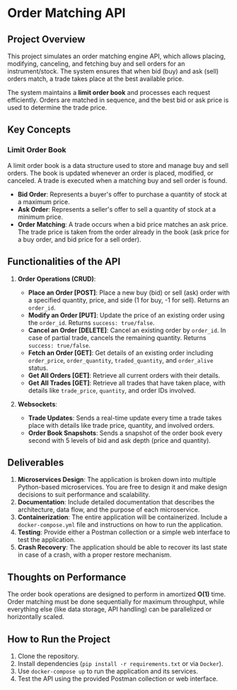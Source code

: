 # Order Matching API

## Project Overview
This project simulates an order matching engine API, which allows placing, modifying, canceling, and fetching buy and sell orders for an instrument/stock. The system ensures that when bid (buy) and ask (sell) orders match, a trade takes place at the best available price.

The system maintains a **limit order book** and processes each request efficiently. Orders are matched in sequence, and the best bid or ask price is used to determine the trade price.

## Key Concepts

### Limit Order Book
A limit order book is a data structure used to store and manage buy and sell orders. The book is updated whenever an order is placed, modified, or canceled. A trade is executed when a matching buy and sell order is found.

- **Bid Order**: Represents a buyer's offer to purchase a quantity of stock at a maximum price.
- **Ask Order**: Represents a seller's offer to sell a quantity of stock at a minimum price.
- **Order Matching**: A trade occurs when a bid price matches an ask price. The trade price is taken from the order already in the book (ask price for a buy order, and bid price for a sell order).

## Functionalities of the API

1. **Order Operations (CRUD)**:
   - **Place an Order [POST]**: Place a new buy (bid) or sell (ask) order with a specified quantity, price, and side (1 for buy, -1 for sell). Returns an `order_id`.
   - **Modify an Order [PUT]**: Update the price of an existing order using the `order_id`. Returns `success: true/false`.
   - **Cancel an Order [DELETE]**: Cancel an existing order by `order_id`. In case of partial trade, cancels the remaining quantity. Returns `success: true/false`.
   - **Fetch an Order [GET]**: Get details of an existing order including `order_price`, `order_quantity`, `traded_quantity`, and `order_alive` status.
   - **Get All Orders [GET]**: Retrieve all current orders with their details.
   - **Get All Trades [GET]**: Retrieve all trades that have taken place, with details like `trade_price`, `quantity`, and order IDs involved.

2. **Websockets**:
   - **Trade Updates**: Sends a real-time update every time a trade takes place with details like trade price, quantity, and involved orders.
   - **Order Book Snapshots**: Sends a snapshot of the order book every second with 5 levels of bid and ask depth (price and quantity).

## Deliverables
1. **Microservices Design**: The application is broken down into multiple Python-based microservices. You are free to design it and make design decisions to suit performance and scalability.
2. **Documentation**: Include detailed documentation that describes the architecture, data flow, and the purpose of each microservice.
3. **Containerization**: The entire application will be containerized. Include a `docker-compose.yml` file and instructions on how to run the application.
4. **Testing**: Provide either a Postman collection or a simple web interface to test the application.
5. **Crash Recovery**: The application should be able to recover its last state in case of a crash, with a proper restore mechanism.

## Thoughts on Performance
The order book operations are designed to perform in amortized **O(1)** time. Order matching must be done sequentially for maximum throughput, while everything else (like data storage, API handling) can be parallelized or horizontally scaled.

## How to Run the Project
1. Clone the repository.
2. Install dependencies (`pip install -r requirements.txt` or via `Docker`).
3. Use `docker-compose up` to run the application and its services.
4. Test the API using the provided Postman collection or web interface.
